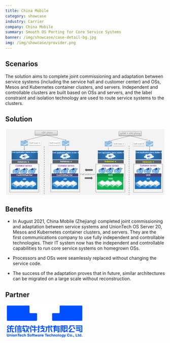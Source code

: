```yaml
---
title: China Mobile
category: showcase
industry: Carrier
company: China Mobile
summary: Smooth OS Porting for Core Service Systems
banner: /img/showcase/case-detail-bg.jpg
img: /img/showcase/provider.png
---
```


## **Scenarios**

The solution aims to complete joint commissioning and adaptation between service systems (including the service hall and customer center) and OSs, Mesos and Kubernetes container clusters, and servers. Independent and controllable clusters are built based on OSs and servers, and the label constraint and isolation technology are used to route service systems to the clusters.

## **Solution**

<div class="case-img"><img src="./p3.png"/></div>

## **Benefits**

- In August 2021, China Mobile (Zhejiang) completed joint commissioning and adaptation between service systems and UnionTech OS Server 20, Mesos and Kubernetes container clusters, and servers. They are the first communications company to use fully independent and controllable technologies. Their IT system now has the independent and controllable capabilities to run core service systems on homegrown OSs.

- Processors and OSs were seamlessly replaced without changing the service code.

- The success of the adaptation proves that in future, similar architectures can be migrated on a large scale without reconstruction.

## **Partner** 

<img src="./tongxin.png"/>
